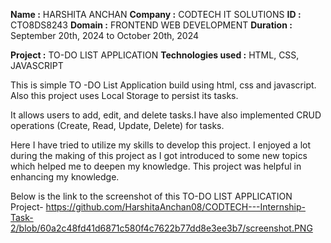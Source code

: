**Name :** HARSHITA ANCHAN 
**Company :** CODTECH IT SOLUTIONS 
**ID :** CTO8DS8243 
**Domain :** FRONTEND WEB DEVELOPMENT 
**Duration :** September 20th, 2024 to October 20th, 2024

**Project :** TO-DO LIST APPLICATION 
**Technologies used :** HTML, CSS, JAVASCRIPT

This is simple TO -DO List Application build using html, css and javascript. Also this project uses Local Storage to persist its tasks.

It allows users to add, edit, and delete tasks.I have also implemented CRUD operations (Create, Read, Update, Delete) for tasks. 

Here I have tried to utilize my skills to develop this project. I enjoyed a lot during the making of this project as I got introduced to some new topics which helped me to deepen my knowledge. This project was helpful in enhancing my knowledge.

Below is the link to the screenshot of this TO-DO LIST APPLICATION Project-
https://github.com/HarshitaAnchan08/CODTECH---Internship-Task-2/blob/60a2c48fd41d6871c580f4c7622b77dd8e3ee3b7/screenshot.PNG
